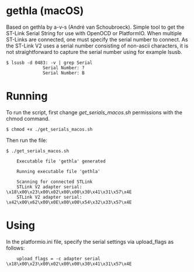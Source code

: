 gethla (macOS)
==============

Based on gethla by a-v-s (André van Schoubroeck). Simple tool to get the ST-Link Serial String for use with OpenOCD or PlatformIO. When multiple ST-Links are connected,
one must specify the serial number to connect. As the ST-Link V2 uses a serial number consisting of non-ascii characters, it is not straightforward to capture the serial number using for example lsusb.

```
$ lsusb -d 0483: -v | grep Serial
              Serial Number: ?
              Serial Number: B
```

Running
=======

To run the script, first change *get_serials_macos.sh* permissions with the chmod command.

```
$ chmod +x ./get_serials_macos.sh
```

Then run the file:

```
$ ./get_serials_macos.sh

    Executable file 'gethla' generated

    Running executable file 'gethla'

    Scanning for connected STLink
    STLink V2 adapter serial: \x18\x00\x23\x00\x02\x00\x00\x30\x41\x31\x57\x4E
    STLink V2 adapter serial: \x42\x00\x62\x00\x0E\x00\x00\x54\x32\x33\x57\x4E
```

Using
=====

In the platformio.ini file, specify the serial settings via upload_flags as follows:

```
    upload_flags = -c adapter serial \x18\x00\x23\x00\x02\x00\x00\x30\x41\x31\x57\x4E
```
